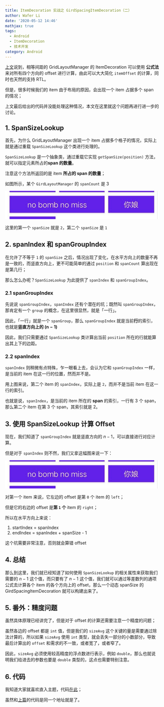 ```yaml
---
title: ItemDecoration 实战之 GirdSpacingItemDecoration（二）
author: Wafer Li
date: '2020-05-12 14:46'
mathjax: true
tags:
  - Android
  - ItemDecoration
  - 技术开发
category: Android
---
```


[上文](./itemdecoration-实战之-girdspacingitemdecoration（一）)说到，相等间距的 GridLayoutManager 的 ItemDecoration 可以使用 **公式法** 来对所有四个方向的 offset 进行计算，由此可以大大简化 `itemOffset` 的计算，同时也天然的支持 RTL。

但是，很多时候我们的 item 由于布局的原因，会出现一个 item 占据多个 span 的情况；

上文最后给出的代码并没能处理这种情况，本文在这里就这个问题再进行进一步的讨论。

<!-- more -->

## 1. SpanSizeLookup

首先，为什么 GridLayoutManager 出现一个 item 占据多个格子的情况，实际上就是通过重载 `SpanSizeLookup` 这个类进行处理的。

`SpanSizeLookup` 是一个抽象类，通过重载它实现 `getSpanSize(position)` 方法，就可以指定元素所占的**span 的数量**。

注意这个方法所返回的是 item **所占的 span 的数量**；

如图所示，某个 `GirdLayoutManager` 的 `spanCount` 是 3

![不同 spanSize 的 item](/images/不同-spansize-的-item.png)

这里的第一个 `spanSize` 就是 `2`，第二个 `spanSize` 是 `1`


## 2. spanIndex 和 spanGroupIndex

在允许了不等于 `1` 的 `spanSize` 之后，情况出现了变化，在水平方向上的数量不再是一致的，而竖直方向上，更不可能简单的通过 `position` 和 `spanCount` 算出现在是第几行；

那么怎么办呢？`SpanSizeLookup` 为此提供了 `spanIndex` 和 `spanGroupIndex`。

### 2.1 spanGroupIndex
先说说 `spanGroupIndex`，`spanIndex` 还有个潜在的坑；既然叫 `spanGroupIndex`，那肯定有一个 `group` 的概念，在这里很显然，就是「一行」。

因此，「一行」就是一个 `spanGroup`，那么 `spanGroupIndex` 就是当前**行**的索引，也就是**竖直方向上的 $(\mathrm{n-1})$**

因此，我们只需要通过 `SpanSizeLookup` 类计算出当前 `position` 所在的行就能算出其上下的边距。

### 2.2 spanIndex

`spanIndex` 则稍微有点特殊，乍一眼看上去，会认为它和 `spanGroupIndex` 一样，是当前的 item 在这一行的位置，然而并不是。

用上图来说，第二个 item 的 `spanIndex`，实际上是 `2`，而并不是当前 item 在这一行的索引。

也就是说，`spanIndex`，是当前的 item 所在的 **span** 的索引，一行有 3 个 span，那么第二个 item 在第 3 个 span，其索引就是 2。

## 3. 使用 SpanSizeLookup 计算 Offset

现在，我们知道了 `spanGroupIndex` 就是竖直方向的 $n-1$，可以直接进行对应计算。

但是对于 `spanIndex` 则不然，我们又拿这幅图来说一下：

![不同 spanSize 的 item](/images/不同-spansize-的-item.png)

对第一个 item 来说，它左边的 offset 是第 `0` 个 item 的 `left`；

但是它的右边的 offset 是**第 `1` 个** item 的 `right`；

所以在水平方向上来说：

1. startIndex = spanIndex
2. endIndex = spanIndex + spanSize - 1

这个坑需要非常注意，否则就会算错 offset

## 4. 总结

那么到这里，我们就已经知道了如何使用 `SpanSizeLookup` 的相关属性来获取我们需要的 $n-1$ 这个值，而只要有了 $n-1$ 这个值，我们就可以通过等差数列的通项公式去计算各个 item 的各个方向上的 offset，那么一个动态 spanSize 的 GirdSpacingItemDecoration 就可以构建出来了。

## 5. 番外：精度问题

虽然具体原理已经讲完了，但是对于 offset 的计算还需要注意一个精度的问题；

虽然各边的 offset 都是 `int` 值，但是我们的 `sizeAvg` 这个关键的量是需要通过除法计算的，所以如果 `sizeAvg` 使用 `int` 类型，就会丢失一部分的小数部分，导致最后计算出的 `offset` 和需求的不一致，或者宽了，或者窄了。

因此，`sizeAvg` 必须使用较高精度的浮点数进行表示，例如 `double`，那么也就说明我们给进去的参数也要是 `double` 类型的，这点也需要特别注意。

## 6. 代码

我知道大家就喜欢直入主题，代码[在此](https://gist.github.com/wafer-li/8b0e6ebd98f799f21b9f9f90a69575a9)；

虽然和[上篇](../itemdecoration-实战之-girdspacingitemdecoration（一）)的代码是同一个地址就是了。

